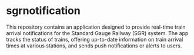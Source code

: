 # sgrnotification
This repository contains an application designed to provide real-time train arrival notifications for the Standard Gauge Railway (SGR) system. The app tracks the status of trains, offering up-to-date information on train arrival times at various stations, and sends push notifications or alerts to users.
